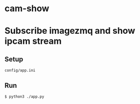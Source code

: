 # cam-show
# Subscribe imagezmq and show ipcam stream

## Setup
```
config/app.ini
```

## Run
```
$ python3 ./app.py
```
